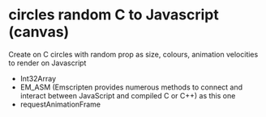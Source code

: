 # circles random C to Javascript (canvas)
Create on C circles with random prop as size, colours,  animation velocities to render on Javascript 
- Int32Array
- EM_ASM (Emscripten provides numerous methods to connect and interact between JavaScript and compiled C or C++) as this one
- requestAnimationFrame

